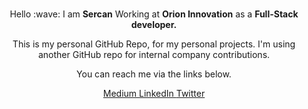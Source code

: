 <br>
<p align="center">
  Hello :wave:  I am <b>Sercan</b>
  Working at <b>Orion Innovation</b> as
  a <b>Full-Stack developer.</b><br />
</p>
<p align="center">This is my personal GitHub Repo, for my personal projects. I'm using another GitHub repo for internal company contributions.</p>
<p align="center">You can reach me via the links below.</p>

<p align = "center">
<span>
<a class="link-gray-dark"  href= 'https://medium.com/@sercanuygur' >Medium </a>
<a class="link-gray-dark"  href= 'https://www.linkedin.com/in/srcnuygr/' >LinkedIn </a>
<a class="link-gray-dark"  href= 'https://twitter.com/sanri_girdabi' >Twitter </a>
</span>
</p>





